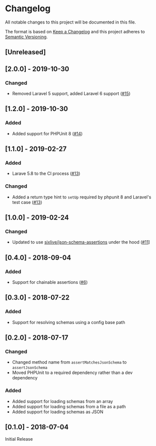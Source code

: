 # Changelog
All notable changes to this project will be documented in this file.

The format is based on [Keep a Changelog](http://keepachangelog.com/en/1.0.0/) and this project adheres to [Semantic Versioning](http://semver.org/spec/v2.0.0.html).

## [Unreleased]

## [2.0.0] - 2019-10-30
### Changed
* Removed Laravel 5 support, added Laravel 6 support ([#15](https://github.com/sixlive/laravel-json-schema-assertions/pull/15))

## [1.2.0] - 2019-10-30
### Added
* Added support for PHPUnit 8 ([#14](https://github.com/sixlive/laravel-json-schema-assertions/pull/14))

## [1.1.0] - 2019-02-27
### Added
* Larave 5.8 to the CI process ([#13](https://github.com/sixlive/laravel-json-schema-assertions/pull/13))

### Changed
* Added a return type hint to `setUp` required by phpunit 8 and Laravel's test case ([#13](https://github.com/sixlive/laravel-json-schema-assertions/pull/13))


## [1.0.0] - 2019-02-24
### Changed
* Updated to use [sixlive/json-schema-assertions](https://github.com/sixlive/json-schema-assertions) under the hood ([#11](https://github.com/sixlive/laravel-json-schema-assertions/pull/11)]

## [0.4.0] - 2018-09-04
### Added
* Support for chainable assertions ([#6](https://github.com/sixlive/laravel-json-schema-assertions/pull/6))

## [0.3.0] - 2018-07-22
### Added
* Support for resolving schemas using a config base path

## [0.2.0] - 2018-07-17
### Changed
* Changed method name from `assertMatchesJsonSchema` to `assertJsonSchema`
* Moved PHPUnit to a required dependency rather than a dev dependency

### Added
* Added support for loading schemas from an array
* Added support for loading schemas from a file as a path
* Added support for loading schemas as JSON

## [0.1.0] - 2018-07-04
Initial Release
